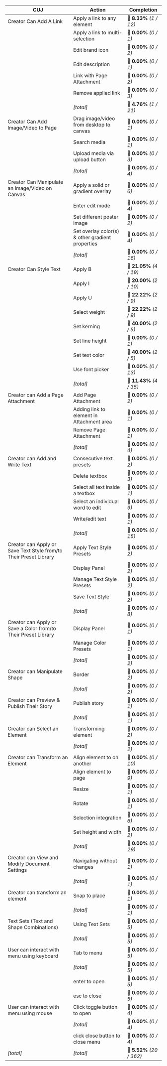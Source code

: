 | **CUJ**                                                           | **Action**                                       | **Completion**            |
| ----------------------------------------------------------------- | ------------------------------------------------ | ------------------------- |
| Creator Can Add A Link                                            | Apply a link to any element                      | 🚨 **8.33%** *(1 / 12)*   |
|                                                                   | Apply a link to multi-selection                  | 🚨 **0.00%** *(0 / 1)*    |
|                                                                   | Edit brand icon                                  | 🚨 **0.00%** *(0 / 2)*    |
|                                                                   | Edit description                                 | 🚨 **0.00%** *(0 / 1)*    |
|                                                                   | Link with Page Attachment                        | 🚨 **0.00%** *(0 / 2)*    |
|                                                                   | Remove applied link                              | 🚨 **0.00%** *(0 / 3)*    |
|                                                                   | *[total]*                                        | 🚨 **4.76%** *(1 / 21)*   |
| Creator Can Add Image/Video to Page                               | Drag image/video from desktop to canvas          | 🚨 **0.00%** *(0 / 1)*    |
|                                                                   | Search media                                     | 🚨 **0.00%** *(0 / 1)*    |
|                                                                   | Upload media via upload button                   | 🚨 **0.00%** *(0 / 3)*    |
|                                                                   | *[total]*                                        | 🚨 **0.00%** *(0 / 4)*    |
| Creator Can Manipulate an Image/Video on Canvas                   | Apply a solid or gradient overlay                | 🚨 **0.00%** *(0 / 6)*    |
|                                                                   | Enter edit mode                                  | 🚨 **0.00%** *(0 / 4)*    |
|                                                                   | Set different poster image                       | 🚨 **0.00%** *(0 / 2)*    |
|                                                                   | Set overlay color(s) & other gradient properties | 🚨 **0.00%** *(0 / 4)*    |
|                                                                   | *[total]*                                        | 🚨 **0.00%** *(0 / 16)*   |
| Creator Can Style Text                                            | Apply B                                          | 🚨 **21.05%** *(4 / 19)*  |
|                                                                   | Apply I                                          | 🚨 **20.00%** *(2 / 10)*  |
|                                                                   | Apply U                                          | 🚨 **22.22%** *(2 / 9)*   |
|                                                                   | Select weight                                    | 🚨 **22.22%** *(2 / 9)*   |
|                                                                   | Set kerning                                      | 🚨 **40.00%** *(2 / 5)*   |
|                                                                   | Set line height                                  | 🚨 **0.00%** *(0 / 1)*    |
|                                                                   | Set text color                                   | 🚨 **40.00%** *(2 / 5)*   |
|                                                                   | Use font picker                                  | 🚨 **0.00%** *(0 / 13)*   |
|                                                                   | *[total]*                                        | 🚨 **11.43%** *(4 / 35)*  |
| Creator can Add a Page Attachment                                 | Add Page Attachment                              | 🚨 **0.00%** *(0 / 2)*    |
|                                                                   | Adding link to element in Attachment area        | 🚨 **0.00%** *(0 / 1)*    |
|                                                                   | Remove Page Attachment                           | 🚨 **0.00%** *(0 / 1)*    |
|                                                                   | *[total]*                                        | 🚨 **0.00%** *(0 / 4)*    |
| Creator can Add and Write Text                                    | Consecutive text presets                         | 🚨 **0.00%** *(0 / 2)*    |
|                                                                   | Delete textbox                                   | 🚨 **0.00%** *(0 / 3)*    |
|                                                                   | Select all text inside a textbox                 | 🚨 **0.00%** *(0 / 1)*    |
|                                                                   | Select an individual word to edit                | 🚨 **0.00%** *(0 / 9)*    |
|                                                                   | Write/edit text                                  | 🚨 **0.00%** *(0 / 1)*    |
|                                                                   | *[total]*                                        | 🚨 **0.00%** *(0 / 15)*   |
| Creator can Apply or Save Text Style from/to Their Preset Library | Apply Text Style Presets                         | 🚨 **0.00%** *(0 / 2)*    |
|                                                                   | Display Panel                                    | 🚨 **0.00%** *(0 / 2)*    |
|                                                                   | Manage Text Style Presets                        | 🚨 **0.00%** *(0 / 2)*    |
|                                                                   | Save Text Style                                  | 🚨 **0.00%** *(0 / 2)*    |
|                                                                   | *[total]*                                        | 🚨 **0.00%** *(0 / 8)*    |
| Creator can Apply or Save a Color from/to Their Preset Library    | Display Panel                                    | 🚨 **0.00%** *(0 / 1)*    |
|                                                                   | Manage Color Presets                             | 🚨 **0.00%** *(0 / 1)*    |
|                                                                   | *[total]*                                        | 🚨 **0.00%** *(0 / 2)*    |
| Creator can Manipulate Shape                                      | Border                                           | 🚨 **0.00%** *(0 / 2)*    |
|                                                                   | *[total]*                                        | 🚨 **0.00%** *(0 / 2)*    |
| Creator can Preview & Publish Their Story                         | Publish story                                    | 🚨 **0.00%** *(0 / 1)*    |
|                                                                   | *[total]*                                        | 🚨 **0.00%** *(0 / 1)*    |
| Creator can Select an Element                                     | Transforming element                             | 🚨 **0.00%** *(0 / 2)*    |
|                                                                   | *[total]*                                        | 🚨 **0.00%** *(0 / 2)*    |
| Creator can Transform an Element                                  | Align element to on another                      | 🚨 **0.00%** *(0 / 10)*   |
|                                                                   | Align element to page                            | 🚨 **0.00%** *(0 / 9)*    |
|                                                                   | Resize                                           | 🚨 **0.00%** *(0 / 1)*    |
|                                                                   | Rotate                                           | 🚨 **0.00%** *(0 / 1)*    |
|                                                                   | Selection integration                            | 🚨 **0.00%** *(0 / 6)*    |
|                                                                   | Set height and width                             | 🚨 **0.00%** *(0 / 2)*    |
|                                                                   | *[total]*                                        | 🚨 **0.00%** *(0 / 29)*   |
| Creator can View and Modify Document Settings                     | Navigating without changes                       | 🚨 **0.00%** *(0 / 1)*    |
|                                                                   | *[total]*                                        | 🚨 **0.00%** *(0 / 1)*    |
| Creator can transform an element                                  | Snap to place                                    | 🚨 **0.00%** *(0 / 1)*    |
|                                                                   | *[total]*                                        | 🚨 **0.00%** *(0 / 1)*    |
| Text Sets (Text and Shape Combinations)                           | Using Text Sets                                  | 🚨 **0.00%** *(0 / 5)*    |
|                                                                   | *[total]*                                        | 🚨 **0.00%** *(0 / 5)*    |
| User can interact with menu using keyboard                        | Tab to menu                                      | 🚨 **0.00%** *(0 / 5)*    |
|                                                                   | *[total]*                                        | 🚨 **0.00%** *(0 / 5)*    |
|                                                                   | enter to open                                    | 🚨 **0.00%** *(0 / 5)*    |
|                                                                   | esc to close                                     | 🚨 **0.00%** *(0 / 5)*    |
| User can interact with menu using mouse                           | Click toggle button to open                      | 🚨 **0.00%** *(0 / 4)*    |
|                                                                   | *[total]*                                        | 🚨 **0.00%** *(0 / 4)*    |
|                                                                   | click close button to close menu                 | 🚨 **0.00%** *(0 / 4)*    |
| *\[total\]*                                                       | *\[total\]*                                      | 🚨 **5.52%** *(20 / 362)* |